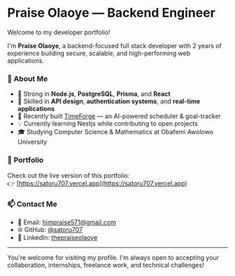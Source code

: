 # Praise Olaoye — Backend Engineer

Welcome to my developer portfolio!

I'm **Praise Olaoye**, a backend-focused full stack developer with 2 years of experience building secure, scalable, and high-performing web applications.

### 🧠 About Me

- 🔧 Strong in **Node.js**, **PostgreSQL**, **Prisma**, and **React**
- 🔐 Skilled in **API design**, **authentication systems**, and **real-time applications**
- 🤖 Recently built [TimeForge](https://timeforge-eight.vercel.app) — an AI-powered scheduler & goal-tracker
- 💡 Currently learning Nestjs while contributing to open projects
- 🎓 Studying Computer Science & Mathematics at Obafemi Awolowo University

### 📌 Portfolio

Check out the live version of this portfolio:  
👉 [https://satoru707.vercel.app](https://satoru707.vercel.app)

### 📫 Contact Me

- 📧 Email: himpraise571@gmail.com  
- 🌐 GitHub: [@satoru707](https://github.com/satoru707)  
- 🔗 LinkedIn: [thepraiseolaoye](https://linkedin.com/in/thepraiseolaoye)

---

You're welcome for visiting my profile. I'm always open to accepting your collaboration, internships, freelance work, and technical challenges!



